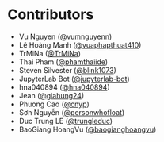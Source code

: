 # Contributors

* Vu Nguyen ([@vumnguyenn](https://crowdin.com/profile/vumnguyenn))
* Lê Hoàng Manh ([@vuaphapthuat410](https://crowdin.com/profile/vuaphapthuat410))
* TrMiNa ([@TrMiNa](https://crowdin.com/profile/TrMiNa))
* Thai Pham ([@phamthaiide](https://crowdin.com/profile/phamthaiide))
* Steven Silvester ([@blink1073](https://crowdin.com/profile/blink1073))
* JupyterLab Bot ([@jupyterlab-bot](https://crowdin.com/profile/jupyterlab-bot))
* hna040894 ([@hna040894](https://crowdin.com/profile/hna040894))
* Jean ([@giahung24](https://crowdin.com/profile/giahung24))
* Phuong Cao ([@cnyp](https://crowdin.com/profile/cnyp))
* Sơn Nguyễn ([@personwhofloat](https://crowdin.com/profile/personwhofloat))
* Duc Trung LE ([@trungleduc](https://crowdin.com/profile/trungleduc))
* BaoGiang HoangVu ([@baogianghoangvu](https://crowdin.com/profile/baogianghoangvu))
